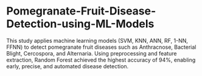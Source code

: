 # Pomegranate-Fruit-Disease-Detection-using-ML-Models
This study applies machine learning models (SVM, KNN, ANN, RF, 1-NN, FFNN) to detect pomegranate fruit diseases such as Anthracnose, Bacterial Blight, Cercospora, and Alternaria. Using preprocessing and feature extraction, Random Forest achieved the highest accuracy of 94%, enabling early, precise, and automated disease detection.

